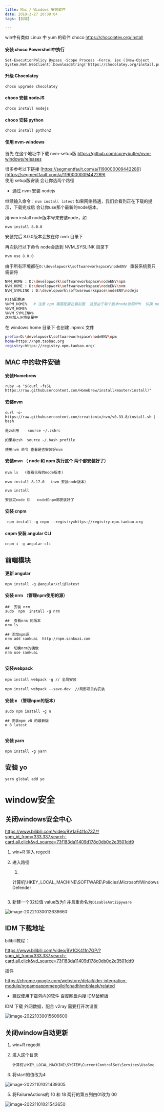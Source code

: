 ```yaml
---
title: Mac / Windows 安装软件
date: 2018-3-27 20:09:04
tags: [前端]

---
```


win中有类似 Linux 中 yum 的软件
choco  https://chocolatey.org/install

#### 安装 choco  Powershell中执行
```
Set-ExecutionPolicy Bypass -Scope Process -Force; iex ((New-Object System.Net.WebClient).DownloadString('https://chocolatey.org/install.ps1'))
```


#### 升级 Chocolatey
```
choco upgrade chocolatey
```

#### choco 安装 nodeJS
```
choco install nodejs
```

#### choco 安装 python
```
choco install python2
```

#### 使用 nvm-windows
首先 在这个地址中下载 nvm-setup版 https://github.com/coreybutler/nvm-windows/releases

很多参考以下链接 [https://segmentfault.com/a/1190000009442289](https://segmentfault.com/a/1190000009442289)   
使用 setup版安装 会让你选两个路径
-  通过 nvm 安装 nodejs



继续输入命令：`nvm install latest` 如果网络畅通，我们会看到正在下载的提示，下载完成后 会让你use那个最新的node版本。

用nvm install node版本号来安装node，如
```
nvm install 8.0.0
```
安装完后 8.0.0版本会放在你 nvm 目录下

再次执行以下命令 node会放到 NVM_SYSLINK 目录下
```bash
nvm use 8.0.0
```
由于所有环境都在`D:\developwork\softwareworkspace\nodeENV `
重装系统我只需要将
```bash
NPM_HOME : D:\developwork\softwareworkspace\nodeENV\npm
NVM_HOME : D:\developwork\softwareworkspace\nodeENV\nvm
NVM_SYMLINK : D:\developwork\softwareworkspace\nodeENV\nodejs

Path配置进  
%NPM_HOME%   # 注意 npm 需要配置在最前面  这是由于每个版本node自带NPM  切换 node 会导致 npm切换 
%NVM_HOME%
%NVM_SYMLINK%
这些加入环境变量中
```
在 windows home 目录下 也创建 .npmrc 文件
```bash
prefix=D:\developwork\softwareworkspace\nodeENV\npm
home=https://npm.taobao.org
registry=https://registry.npm.taobao.org/
```






## MAC 中的软件安装


#### 安装Homebrew
```
ruby -e "$(curl -fsSL https://raw.githubusercontent.com/Homebrew/install/master/install)"
```

####  安装nvm

```
curl -o- https://raw.githubusercontent.com/creationix/nvm/v0.33.8/install.sh | bash

是zsh用    source ~/.zshrc  

如果非zsh  source ~/.bash_profile

使用nvm 命令 查看是否安装好nvm
```





#### 安装mvn  （ node 和 npm  执行这个 两个都安装好了）

```
nvm ls   (查看已有的node版本)

nvm install 8.17.0  （nvm 安装node版本）

nvm install 

安装完node 后   node和npm都安装好了
```

#### 安装 cnpm
```
 npm install -g cnpm --registry=https://registry.npm.taobao.org
```

#### cnpm 安装 angular CLI
```
cnpm i -g angular-cli
```



## 前端模块

#### 更新 angular
```
npm install -g @angular/cli@latest
```

#### 安装 nrm   （管理npm使用的源）
```
##  安装 nrm
sudo  npm  install -g nrm

##  查看nrm 的版本
nrm ls 

## 添加npm源
nrm add sankuai  http://npm.sankuai.com

##  切换nrm的镜像
nrm use sankuai


```

#### 安装webpack
```
npm install webpack -g // 全局安装

npm install webpack --save-dev  //局部项目内安装
```

#### 安装 n   （管理npm的版本）
```
sudo npm install -g n

## 安装npm v8 的最新版
n 8 latest


```

#### 安装 yarn
```
npm install -g yarn 
```


## 安装 yo
```
yarn global add yo
```





# window安全

## 关闭windows安全中心

https://www.bilibili.com/video/BV1aE411o73Z/?spm_id_from=333.337.search-card.all.click&vd_source=73f183da11409d178c0db0c2e3501dd9

1. win+R  输入 regedit

2. 进入路径

    1. ```
      计算机\HKEY_LOCAL_MACHINE\SOFTWARE\Policies\Microsoft\Windows Defender
      ```

3. 新建一个32位值  value改为1  并且重命名为`DisableAntiSpyware`

![image-20221030012639660](http://guxiangflyimagebucket.oss-cn-beijing.aliyuncs.com/img/image-20221030012639660.png)







## IDM 下载地址

bilibili教程：

https://www.bilibili.com/video/BV1CK411n7GP/?spm_id_from=333.337.search-card.all.click&vd_source=73f183da11409d178c0db0c2e3501dd9



插件

https://chrome.google.com/webstore/detail/idm-integration-module/ngpampappnmepgilojfohadhhmbhlaek/related

- 建议使用下载包内的软件  百度网盘内搜 IDM破解版



IDM 下载 外网数据，配合 v2ray 需要打开次设置

![image-20221030015609600](http://guxiangflyimagebucket.oss-cn-beijing.aliyuncs.com/img/image-20221030015609600.png)





## 关闭window自动更新

1. win+R   regedit

2. 进入这个目录

   ```
   计算机\HKEY_LOCAL_MACHINE\SYSTEM\CurrentControlSet\Services\UsoSvc
   ```

3. 将start的值改为4

![image-20221101021439305](http://guxiangflyimagebucket.oss-cn-beijing.aliyuncs.com/img/image-20221101021439305.png)

5. 将FailureActions的 10 和 18 两行的第五列由01改为 00

![image-20221101021543650](http://guxiangflyimagebucket.oss-cn-beijing.aliyuncs.com/img/image-20221101021543650.png)


